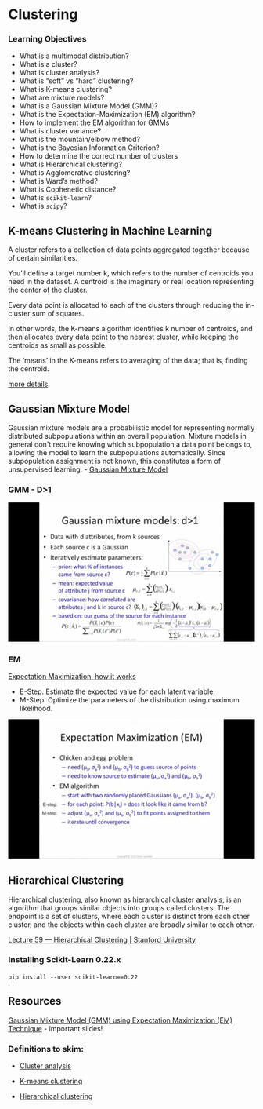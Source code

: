 # **Clustering**

### **Learning Objectives**


* What is a multimodal distribution?
* What is a cluster?
* What is cluster analysis?
* What is “soft” vs “hard” clustering?
* What is K-means clustering?
* What are mixture models?
* What is a Gaussian Mixture Model (GMM)?
* What is the Expectation-Maximization (EM) algorithm?
* How to implement the EM algorithm for GMMs
* What is cluster variance?
* What is the mountain/elbow method?
* What is the Bayesian Information Criterion?
* How to determine the correct number of clusters
* What is Hierarchical clustering?
* What is Agglomerative clustering?
* What is Ward’s method?
* What is Cophenetic distance?
* What is `scikit-learn`?
* What is `scipy`?


## **K-means Clustering in Machine Learning**

A cluster refers to a collection of data points aggregated together because of certain similarities.


You’ll define a target number k, which refers to the number of centroids you need in the dataset. A centroid is the imaginary or real location representing the center of the cluster.


Every data point is allocated to each of the clusters through reducing the in-cluster sum of squares.


In other words, the K-means algorithm identifies k number of centroids, and then allocates every data point to the nearest cluster, while keeping the centroids as small as possible.

The ‘means’ in the K-means refers to averaging of the data; that is, finding the centroid.

[more details](https://towardsdatascience.com/understanding-k-means-clustering-in-machine-learning-6a6e67336aa1).

## **Gaussian Mixture Model**

Gaussian mixture models are a probabilistic model for representing normally distributed subpopulations within an overall population. Mixture models in general don't require knowing which subpopulation a data point belongs to, allowing the model to learn the subpopulations automatically. Since subpopulation assignment is not known, this constitutes a form of unsupervised learning. - [Gaussian Mixture Model](https://brilliant.org/wiki/gaussian-mixture-model/)

### **GMM - D>1**
![GMM](./img/GMM.png)

### **EM**

[Expectation Maximization: how it works](https://www.youtube.com/watch?v=iQoXFmbXRJA&list=PLBv09BD7ez_4e9LtmK626Evn1ion6ynrt&index=2)

* E-Step. Estimate the expected value for each latent variable.
* M-Step. Optimize the parameters of the distribution using maximum likelihood.

![EM](./img/EM.png)

## **Hierarchical Clustering**

Hierarchical clustering, also known as hierarchical cluster analysis, is an algorithm that groups similar objects into groups called clusters. The endpoint is a set of clusters, where each cluster is distinct from each other cluster, and the objects within each cluster are broadly similar to each other.


[Lecture 59 — Hierarchical Clustering | Stanford University](https://www.youtube.com/watch?v=rg2cjfMsCk4)

### **Installing Scikit-Learn 0.22.x**

```
pip install --user scikit-learn==0.22
```


## **Resources**

[Gaussian Mixture Model (GMM) using Expectation Maximization (EM) Technique](https://intranet.hbtn.io/rltoken/nx7FAR2K2MXOTnGGW-lJ2A) - important slides!

### **Definitions to skim:**
* [Cluster analysis](https://en.wikipedia.org/wiki/Cluster_analysis)

* [K-means clustering](https://en.wikipedia.org/wiki/K-means_clustering#Algorithms)

* [Hierarchical clustering](https://en.wikipedia.org/wiki/Hierarchical_clustering)

